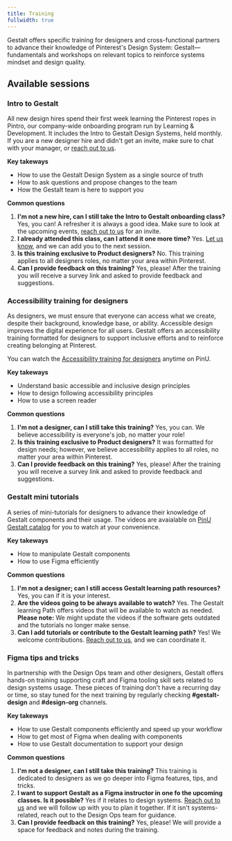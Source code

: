 ```yaml
---
title: Training
fullwidth: true
---
```


Gestalt offers specific training for designers and cross-functional partners to advance their knowledge of Pinterest's Design System: Gestalt—fundamentals and workshops on relevant topics to reinforce systems mindset and design quality.

## Available sessions

### Intro to Gestalt 

All new design hires spend their first week learning the Pinterest ropes in Pintro, our company-wide onboarding program run by Learning & Development. It includes the Intro to Gestalt Design Systems, held monthly. If you are a new designer hire and didn't get an invite, make sure to chat with your manager, or [reach out to us](https://pinch.pinadmin.com/gestaltSlackDesign). 

**Key takeways**
- How to use the Gestalt Design System as a single source of truth
- How to ask questions and propose changes to the team
- How the Gestalt team is here to support you

**Common questions** 
1. **I'm not a new hire, can I still take the Intro to Gestalt onboarding class?**
Yes, you can! A refresher it is always a good idea. Make sure to look at the upcoming events, [reach out to us](https://pinch.pinadmin.com/gestaltSlackDesign) for an invite. 
2. **I already attended this class, can I attend it one more time?**
Yes. [Let us know](https://pinch.pinadmin.com/gestaltSlackDesign), and we can add you to the next session. 
3. **Is this training exclusive to Product designers?**
No. This training applies to all designers roles, no matter your area within Pinterest. 
4. **Can I provide feedback on this training?**
Yes, please! After the training you will receive a survey link and asked to provide feedback and suggestions.  

### Accessibility training for designers

As designers, we must ensure that everyone can access what we create, despite their background, knowledge base, or ability. Accessible design improves the digital experience for all users. Gestalt offers an accessibility training formatted for designers to support inclusive efforts and to reinforce creating belonging at Pinterest. 

You can watch the [Accessibility training for designers](https://pinterest.docebosaas.com/learn/courses/1155/gestalt-accessibility-training-for-designers/lessons) anytime on PinU. 

**Key takeways**
- Understand basic accessible and inclusive design principles
- How to design following accessibility principles
- How to use a screen reader

**Common questions**
1. **I'm not a designer, can I still take this training?**
Yes, you can. We believe accessibility is everyone's job, no matter your role!  
2. **Is this training exclusive to Product designers?**
It was formatted for design needs; however, we believe accessibility applies to all roles, no matter your area within Pinterest. 
4. **Can I provide feedback on this training?**
Yes, please! After the training you will receive a survey link and asked to provide feedback and suggestions. 
     

### Gestalt mini tutorials 

A series of mini-tutorials for designers to advance their knowledge of Gestalt components and their usage. The videos are avaialable on [PinU Gestalt catalog](http://pinch.pinadmin.com/GestaltMiniTutorials) for you to watch at your convenience. 

**Key takeways**
- How to manipulate Gestalt components
- How to use Figma efficiently

**Common questions** 
1. **I'm not a designer; can I still access Gestalt learning path resources?**
Yes, you can if it is your interest.  
2. **Are the videos going to be always available to watch?**
Yes. The Gestalt learning Path offers videos that will be available to watch as needed. 
**Please note:** We might update the videos if the software gets outdated and the tutorials no longer make sense.
3. **Can I add tutorials or contribute to the Gestalt learning path?**
Yes! We welcome contributions. [Reach out to us](https://pinch.pinadmin.com/gestaltSlackDesign), and we can coordinate it.  

### Figma tips and tricks

In partnership with the Design Ops team and other designers, Gestalt offers hands-on training supporting craft and Figma tooling skill sets related to design systems usage. These pieces of training don't have a recurring day or time, so stay tuned for the next training by regularly checking **#gestalt-design** and **#design-org** channels. 

**Key takeways**
- How to use Gestalt components efficiently and speed up your workflow
- How to get most of Figma when dealing with components 
- How to use Gestalt documentation to support your design 

**Common questions**
1. **I'm not a designer, can I still take this training?**
This training is dedicated to designers as we go deeper into Figma features, tips, and tricks. 
2. **I want to support Gestalt as a Figma instructor in one fo the upcoming classes. Is it possible?**
Yes if it relates to design systems. [Reach out to us](https://pinch.pinadmin.com/gestaltSlackDesign) and we will follow up with you to plan it together. If it isn't systems-related, reach out to the Design Ops team for guidance.
3. **Can I provide feedback on this training?**
Yes, please! We will provide a space for feedback and notes during the training.     
